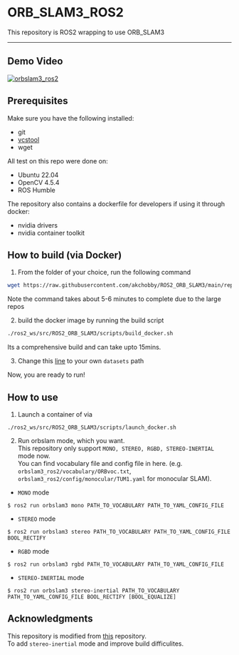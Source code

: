 # ORB_SLAM3_ROS2
This repository is ROS2 wrapping to use ORB_SLAM3

---

## Demo Video
[![orbslam3_ros2](https://user-images.githubusercontent.com/31432135/220839530-786b8a28-d5af-4aa5-b4ed-6234c2f4ca33.PNG)](https://www.youtube.com/watch?v=zXeXL8q72lM)

## Prerequisites


Make sure you have the following installed:
- git
- [vcstool](https://github.com/dirk-thomas/vcstool?tab=readme-ov-file#how-to-install-vcstool)
- wget

All test on this repo were done on:
 - Ubuntu 22.04
 - OpenCV 4.5.4
 - ROS Humble

 The repository also contains a dockerfile for developers if using it through docker:

 - nvidia drivers
 - nvidia container toolkit


## How to build (via Docker)
1. From the folder of your choice, run the following command

```bash
wget https://raw.githubusercontent.com/akchobby/ROS2_ORB_SLAM3/main/repos.yaml
```
Note the command takes about 5-6 minutes to complete due to the large repos

2. build the docker image by running the build script

```bash
./ros2_ws/src/ROS2_ORB_SLAM3/scripts/build_docker.sh
```

Its a comprehensive build and can take upto 15mins.

3. Change this [line](https://github.com/akchobby/ROS2_ORB_SLAM3/blob/main/scripts/launch_docker.sh#L3) to your own `datasets` path

Now, you are ready to run!

## How to use
1. Launch a container of via
```
./ros2_ws/src/ROS2_ORB_SLAM3/scripts/launch_docker.sh
```

2. Run orbslam mode, which you want.  
This repository only support `MONO, STEREO, RGBD, STEREO-INERTIAL` mode now.  
You can find vocabulary file and config file in here. (e.g. `orbslam3_ros2/vocabulary/ORBvoc.txt`, `orbslam3_ros2/config/monocular/TUM1.yaml` for monocular SLAM).
  - `MONO` mode  
```
$ ros2 run orbslam3 mono PATH_TO_VOCABULARY PATH_TO_YAML_CONFIG_FILE
```
  - `STEREO` mode  
```
$ ros2 run orbslam3 stereo PATH_TO_VOCABULARY PATH_TO_YAML_CONFIG_FILE BOOL_RECTIFY
```
  - `RGBD` mode  
```
$ ros2 run orbslam3 rgbd PATH_TO_VOCABULARY PATH_TO_YAML_CONFIG_FILE
```
  - `STEREO-INERTIAL` mode  
```
$ ros2 run orbslam3 stereo-inertial PATH_TO_VOCABULARY PATH_TO_YAML_CONFIG_FILE BOOL_RECTIFY [BOOL_EQUALIZE]
``` 

## Acknowledgments
This repository is modified from [this](https://github.com/curryc/ros2_orbslam3) repository.  
To add `stereo-inertial` mode and improve build difficulites.
